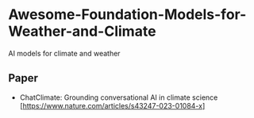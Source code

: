 # Awesome-Foundation-Models-for-Weather-and-Climate
AI models for climate and weather

## Paper
- ChatClimate: Grounding conversational AI in climate science [https://www.nature.com/articles/s43247-023-01084-x]
